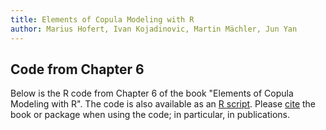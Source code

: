 ```yaml
---
title: Elements of Copula Modeling with R
author: Marius Hofert, Ivan Kojadinovic, Martin Mächler, Jun Yan
---
```


## Code from Chapter 6

Below is the R code from Chapter 6 of the book "Elements of Copula
Modeling with R". The code is also available as an [R
script](R/06_misc_code.R).  Please [cite](cite.html) the book or
package when using the code; in particular, in publications.

```{include=06_misc.R}
```